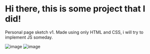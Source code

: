# Hi there, this is some project that I did!
Personal page sketch v1.
Made using only HTML and CSS, i will try to implement JS someday.

![image](https://user-images.githubusercontent.com/67469148/118999380-9acc2080-b960-11eb-94a9-746422de50ca.png)
![image](https://user-images.githubusercontent.com/67469148/118999685-dc5ccb80-b960-11eb-97d2-a56be394313d.png)

